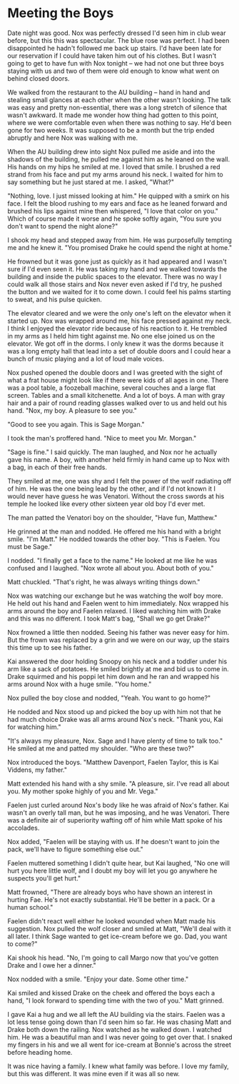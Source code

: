 # Meeting the Boys

Date night was good. Nox was perfectly dressed I'd seen him in club wear before, but this this was spectacular. The blue rose was perfect. I had been disappointed he hadn't followed me back up stairs. I'd have been late for our reservation if I could have taken him out of his clothes. But I wasn't going to get to have fun with Nox tonight – we had not one but three boys staying with us and two of them were old enough to know what went on behind closed doors.

We walked from the restaurant to the AU building – hand in hand and stealing small glances at each other when the other wasn't looking. The talk was easy and pretty non-essential, there was a long stretch of silence that wasn't awkward. It made me wonder how thing had gotten to this point, where we were comfortable even when there was nothing to say. He'd been gone for two weeks. It was supposed to be a month but the trip ended abruptly and here Nox was walking with me.

When the AU building drew into sight Nox pulled me aside and into the shadows of the building, he pulled me against him as he leaned on the wall. His hands on my hips he smiled at me. I loved that smile. I brushed a red strand from his face and put my arms around his neck. I waited for him to say something but he just stared at me. I asked, "What?"

"Nothing, love. I just missed looking at him." He quipped with a smirk on his face. I felt the blood rushing to my ears and face as he leaned forward and brushed his lips against mine then whispered, "I love that color on you." Which of course made it worse and he spoke softly again, "You sure you don't want to spend the night alone?"

I shook my head and stepped away from him. He was purposefully tempting me and he knew it. "You promised Drake he could spend the night at home."

He frowned but it was gone just as quickly as it had appeared and I wasn't sure if I'd even seen it. He was taking my hand and we walked towards the building and inside the public spaces to the elevator. There was no way I could walk all those stairs and Nox never even asked if I'd try, he pushed the button and we waited for it to come down. I could feel his palms starting to sweat, and his pulse quicken.

The elevator cleared and we were the only one's left on the elevator when it started up. Nox was wrapped around me, his face pressed against my neck. I think I enjoyed the elevator ride because of his reaction to it. He trembled in my arms as I held him tight against me. No one else joined us on the elevator. We got off in the dorms. I only knew it was the dorms because it was a long empty hall that lead into a set of double doors and I could hear a bunch of music playing and a lot of loud male voices.

Nox pushed opened the double doors and I was greeted with the sight of what a frat house might look like if there were kids of all ages in one. There was a pool table, a foozeball machine, several couches and a large flat screen. Tables and a small kitchenette. And a lot of boys. A man with gray hair and a pair of round reading glasses walked over to us and held out his hand. "Nox, my boy. A pleasure to see you."

"Good to see you again. This is Sage Morgan."

I took the man's proffered hand. "Nice to meet you Mr. Morgan."

"Sage is fine." I said quickly. The man laughed, and Nox nor he actually gave his name. A boy, with another held firmly in hand came up to Nox with a bag, in each of their free hands.

They smiled at me, one was shy and I felt the power of the wolf radiating off of him. He was the one being lead by the other, and if I'd not known it I would never have guess he was Venatori. Without the cross swords at his temple he looked like every other sixteen year old boy I'd ever met.

The man patted the Venatori boy on the shoulder, "Have fun, Matthew."

He grinned at the man and nodded. He offered me his hand with a bright smile. "I'm Matt." He nodded towards the other boy. "This is Faelen. You must be Sage."

I nodded. "I finally get a face to the name." He looked at me like he was confused and I laughed. "Nox wrote all about you. About both of you."

Matt chuckled. "That's right, he was always writing things down."

Nox was watching our exchange but he was watching the wolf boy more. He held out his hand and Faelen went to him immediately. Nox wrapped his arms around the boy and Faelen relaxed. I liked watching him with Drake and this was no different. I took Matt's bag, "Shall we go get Drake?"

Nox frowned a little then nodded. Seeing his father was never easy for him. But the frown was replaced by a grin and we were on our way, up the stairs this time up to see his father.

Kai answered the door holding Snoopy on his neck and a toddler under his arm like a sack of potatoes. He smiled brightly at me and bid us to come in. Drake squirmed and his poppi let him down and he ran and wrapped his arms around Nox with a huge smile. "You home."

Nox pulled the boy close and nodded, "Yeah. You want to go home?"

He nodded and Nox stood up and picked the boy up with him not that he had much choice Drake was all arms around Nox's neck. "Thank you, Kai for watching him."

"It's always my pleasure, Nox. Sage and I have plenty of time to talk too." He smiled at me and patted my shoulder. "Who are these two?"

Nox introduced the boys. "Matthew Davenport, Faelen Taylor, this is Kai Viddens, my father."

Matt extended his hand with a shy smile. "A pleasure, sir. I've read all about you. My mother spoke highly of you and Mr. Vega."

Faelen just curled around Nox's body like he was afraid of Nox's father. Kai wasn't an overly tall man, but he was imposing, and he was Venatori. There was a definite air of superiority wafting off of him while Matt spoke of his accolades.

Nox added, "Faelen will be staying with us. If he doesn't want to join the pack, we'll have to figure something else out."

Faelen muttered something I didn't quite hear, but Kai laughed, "No one will hurt you here little wolf, and I doubt my boy will let you go anywhere he suspects you'll get hurt."

Matt frowned, "There are already boys who have shown an interest in hurting Fae. He's not exactly substantial. He'll be better in a pack. Or a human school."

Faelen didn't react well either he looked wounded when Matt made his suggestion. Nox pulled the wolf closer and smiled at Matt, "We'll deal with it all later. I think Sage wanted to get ice-cream before we go. Dad, you want to come?"

Kai shook his head. "No, I'm going to call Margo now that you've gotten Drake and I owe her a dinner."

Nox nodded with a smile. "Enjoy your date. Some other time."

Kai smiled and kissed Drake on the cheek and offered the boys each a hand, "I look forward to spending time with the two of you." Matt grinned.

I gave Kai a hug and we all left the AU building via the stairs. Faelen was a lot less tense going down than I'd seen him so far. He was chasing Matt and Drake both down the railing. Nox watched as he walked down. I watched him. He was a beautiful man and I was never going to get over that. I snaked my fingers in his and we all went for ice-cream at Bonnie's across the street before heading home.

It was nice having a family. I knew what family was before. I love my family, but this was different. It was mine even if it was all so new.

